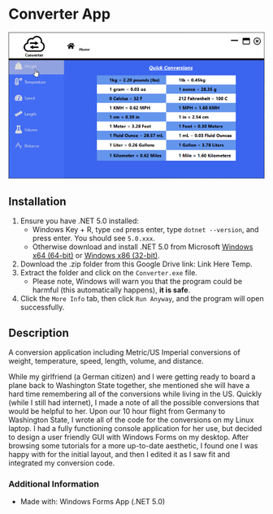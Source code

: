 # Converter App

![Converter App Gif](https://github.com/Kfollen93/Converter/blob/master/ConverterAppGif.gif)

## Installation
1. Ensure you have .NET 5.0 installed:
    * Windows Key + R, type `cmd` press enter, type `dotnet --version`, and press enter. You should see `5.0.xxx`.
    * Otherwise download and install .NET 5.0 from Microsoft [Windows x64 (64-bit)](https://download.visualstudio.microsoft.com/download/pr/8bc41df1-cbb4-4da6-944f-6652378e9196/1014aacedc80bbcc030dabb168d2532f/windowsdesktop-runtime-5.0.9-win-x64.exe) or [Windows x86 (32-bit)](https://download.visualstudio.microsoft.com/download/pr/d889a1ec-bf19-4915-8d8c-81adda8d558b/fffa6e33af1b4cfcafdca9aac3aef476/windowsdesktop-runtime-5.0.9-win-x86.exe).
2. Download the .zip folder from this Google Drive link: Link Here Temp.
3. Extract the folder and click on the `Converter.exe` file.
    * Please note, Windows will warn you that the program could be harmful (this automatically happens), <b>it is safe</b>.
4. Click the `More Info` tab, then click `Run Anyway`, and the program will open successfully.

## Description

A conversion application including Metric/US Imperial conversions of weight, temperature, speed, length, volume, and distance. <br>

While my girlfriend (a German citizen) and I were getting ready to board a plane back to Washington State together, she mentioned she will have a hard time remembering all of the conversions while living in the US. Quickly (while I still had internet), I made a note of all the possible conversions that would be helpful to her. Upon our 10 hour flight from Germany to Washington State, I wrote all of the code for the conversions on my Linux laptop. I had a fully functioning console application for her use, but decided to design a user friendly GUI with Windows Forms on my desktop. After browsing some tutorials for a more up-to-date aesthetic, I found one I was happy with for the initial layout, and then I edited it as I saw fit and integrated my conversion code.

### Additional Information
* Made with: Windows Forms App (.NET 5.0)
